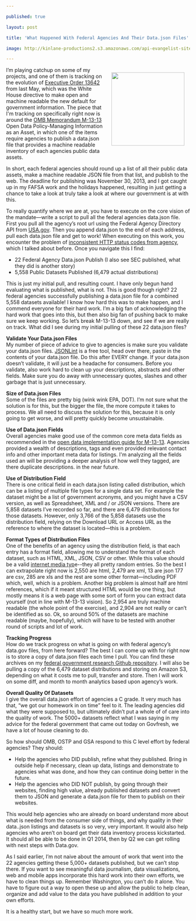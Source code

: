 ---
published: true
layout: post
title: 'What Happened With Federal Agencies And Their Data.json Files'
image: http://kinlane-productions2.s3.amazonaws.com/api-evangelist-site/blog/bw-json-data-store.png
---

<p><img style="padding: 15px;" src="https://s3.amazonaws.com/kinlane-productions2/bw-icons/bw-json-data-store.png" alt="" width="200" align="right" />
<p>I&rsquo;m playing catchup on some of my projects, and one of them is tracking on the evolution of <a href="https://www.whitehouse.gov/the-press-office/2013/05/09/executive-order-making-open-and-machine-readable-new-default-government">Executive Order 13642</a> from last May, which was the White House directive to make open and machine readable the new default for government information. The piece that I'm tracking on specifically right now is around the <a href="https://project-open-data.github.io/policy-memo">OMB Memorandum M-13-13</a> Open Data Policy-Managing Information as an Asset, in which one of the items require agencies to publish a data.json file that provides a machine readable inventory of each agencies public data assets.
<p>In short, each federal agencies should round up a list of all their public data assets, make a machine readable JSON file from that list, and publish to the web.  The deadline for publishing was November 30, 2013, and I got caught up in my FAFSA work and the holidays happened, resulting in just getting a chance to take a look at truly take a look at where our government is at with this.
<p>To really quantify where we are at, you have to execute on the core vision of the mandate&mdash;write a script to pull all the federal agencies data.json file. First you pull all the agency&rsquo;s root url using the Federal Agency Directory API from <a href="https://www.usa.gov/About/developer-resources/federal-agency-directory/">USA.gov</a>. Then you append data.json to the end of each address, pull each data.json file and get to work!  When executing on this work, you encounter the problem of <a href="http://kinlane.com/2013/11/06/knowing-your-http-status-codes-in-federal-government/">inconsistent HTTP status codes from agency</a>, which I talked about before. Once you navigate this I find:
<ul>
<li>22 Federal Agency Data.json Publish (I also see SEC published, what they did is another story)</li>
<li>5,558 Public Datasets Published (6,479 actual distributions)</li>
</ul>
<p>This is just my initial pull, and resulting count. I have only begun hand evaluating what is published, what is not. This is good though right? 22 federal agencies successfully publishing a data.json file for a combined 5,558 datasets available! I know how hard this was to make happen, and I commend everyone for their hard work.  I&rsquo;m a big fan of acknowledging the hard work that goes into this, but then also big fan of pushing back to make sure we keep working. So let&rsquo;s break M-13-13 down, and see if we are really on track.  What did I see during my initial pulling of these 22 data.json files?
<p><strong>Validate Your Data.json Files</strong> <br />My number of piece of advice to give to agencies is make sure you validate your data.json files. <a href="http://jsonlint.com/">JSONLint</a> is a free tool, head over there, paste in the contents of your data.json file. Do this after EVERY change. If your data.json doesn&rsquo;t validate, it will just be a headache for consumers. Before you validate, also work hard to clean up your descriptions, abstracts and other fields. Make sure you do away with unnecessary quotes, slashes and other garbage that is just unnecessary.
<p><strong>Size of Data.json Files</strong><br />Some of the files are pretty big (wink wink EPA, DOT). I&rsquo;m not sure what the solution is for this, but the bigger the file, the more compute it takes to process. We all need to discuss the solution for this, because it is only going to get worse, and will pretty quickly become unsustainable.
<p><strong>Use of Data.json Fields </strong><br />Overall agencies make good use of the common core meta data fields as recommended in the <a href="https://project-open-data.github.io/schema/">open data implementation guide for M-13-13</a>. Agencies provided a wealth of descriptions, tags and even provided relevant contact info and other important meta data for listings. I'm analyzing all the fields used an will be providing a deeper analysis of how well they tagged, are there duplicate descriptions. in the near future.
<p><strong>Use of Distribution Field</strong><br />There is one critical field in each data.json listing called distribution, which can be a listing of multiple file types for a single data set. For example the dataset might be a list of government acronyms, and you might have a CSV version, as well as Spreadsheet, XML and / or JSON versions. There are 5,858 datasets I&rsquo;ve recorded so far, and there are 6,479 distributions for those datasets. However, only 3,766 of the 5,858 datasets use the distribution field, relying on the Download URL or Access URL as the reference to where the dataset is located&mdash;this is a problem.
<p><strong>Format Types of Distribution Files</strong><br />One of the benefits of an agency using the distribution field, is that each entry has a format field, allowing me to understand the format of each dataset, such as HTML, XML, JSON, CSV or other. While this value should be a valid <a href="https://en.wikipedia.org/wiki/Internet_media_type">internet media typ</a>e--they all pretty random entries. So the best I can extrapolate right now is 2,550 are html, 2,479 are xml, 13 are json 177 are csv, 285 are xls and the rest are some other format&mdash;including PDF which, well, which is a problem.  Another big problem is almost half are html references, which if it meant structured HTML would be one thing, but mostly means it is a web page with some sort of form you can extract data yourself (not in line with M-13-13 vision).  So 2,954 are truly machine readable (the whole point of the exercise), and 2,904 are not really or can&rsquo;t be identified as so. Ok, so around 50% of the datasets are machine readable (maybe, hopefully), which will have to be tested with another round of scripts and lot of work.
<p><strong>Tracking Progress </strong><br />How do we track progress on what is going on with federal agency&rsquo;s data.gov files, from here forward? The best I can come up with for right now is to store a copy of data.json files each time I pull. You can find these archives on my <a href="https://github.com/kinlane/federal-government/tree/gh-pages/data/json-archive">federal government research Github repository</a>. I will also be pulling a copy of the 6,479 dataset distributions and storing on Amazon S3, depending on what it costs me to pull, transfer and store. Then I will work on some diff, and month to month analytics based upon agency&rsquo;s work.
<p><strong>Overall Quality Of Datasets </strong><br />I give the overall data.json effort of agencies a C grade. It very much has that, &ldquo;we got our homework in on time&rdquo; feel to it. The leading agencies did what they were supposed to, but ultimately didn&rsquo;t put a whole of of care into the quality of work. The 5000+ datasets reflect what I was saying in my advice for the federal government that came out today on Govfresh, we have a lot of house cleaning to do.
<p>So how should OMB, OSTP and GSA respond to this C level effort by federal agencies? They should:
<ul class="mainlist">
<li>Help the agencies who DID publish, refine what they published. Bring in outside help if necessary, clean up data, listings and demonstrate to agencies what was done, and how they can continue doing better in the future.</li>
<li>Help the agencies who DID NOT publish, by going through their websites, finding high value, already published datasets and convert them to JSON and generate a data.json file for them to publish on their websites.</li>
</ul>
<p>This would help agencies who are already on board understand more about what is needed from the consumer side of things, and why quality in their data..json listings and datasets is so very, very important. It would also help agencies who aren&rsquo;t on board get their data inventory process kickstarted. It should all be able to be done in Q1 2014, then by Q2 we can get rolling with next steps with Data.gov.
<p>As I said earlier, I&rsquo;m not naive about the amount of work that went into the 22 agencies getting these 5,000+ datasets published, but we can&rsquo;t stop there. If you want to see meaningful data journalism, data visualizations, web and mobile apps incorporate this hard work into their own efforts, we have to clean things up. Remember Washington, you can&rsquo;t do it alone. You have to figure out a way to open these up and allow the public to help clean, organize and add value to the data you have published in addition to your own efforts.
<p>It is a healthy start, but we have so much more work.

